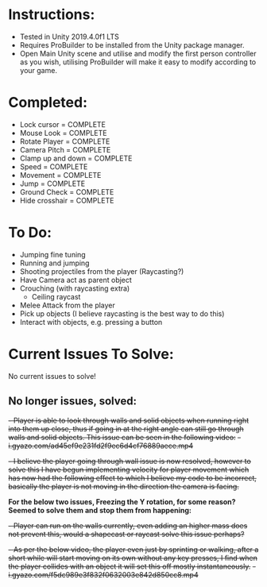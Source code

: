 # Instructions:

- Tested in Unity 2019.4.0f1 LTS
- Requires ProBuilder to be installed from the Unity package manager.
- Open Main Unity scene and utilise and modify the first person controller as you wish, utilising ProBuilder will make it easy to modify according to your game.


# Completed:

- Lock cursor = COMPLETE
- Mouse Look = COMPLETE
- Rotate Player = COMPLETE
- Camera Pitch = COMPLETE
- Clamp up and down = COMPLETE
- Speed = COMPLETE
- Movement = COMPLETE
- Jump = COMPLETE
- Ground Check = COMPLETE
- Hide crosshair = COMPLETE


# To Do:
- Jumping fine tuning
- Running and jumping
- Shooting projectiles from the player (Raycasting?)
- Have Camera act as parent object
- Crouching (with raycasting extra)
	- Ceiling raycast
- Melee Attack from the player
- Pick up objects (I believe raycasting is the best way to do this)
- Interact with objects, e.g. pressing a button


# Current Issues To Solve:

No current issues to solve!


## No longer issues, solved:

~~- Player is able to look through walls and solid objects when running right into them up close, thus if going in at the right angle can still go through walls and solid objects. This issue can be seen in the following video:~~
	~~- i.gyazo.com/ad45ef9e231fd2f9ec6d4cf76889aece.mp4~~

~~- I believe the player going through wall issue is now resolved, however to solve this I have begun implementing velocity for player movement which has now had the following effect to which I believe my code to be incorrect, basically the player is not moving in the direction the camera is facing.~~

**For the below two issues, Freezing the Y rotation, for some reason? Seemed to solve them and stop them from happening:**

~~- Player can run on the walls currently, even adding an higher mass does not prevent this, would a shapecast or raycast solve this issue perhaps?~~

~~- As per the below video, the player even just by sprinting or walking, after a short while will start moving on its own without any key presses, I find  when the player collides with an object it will set this off mostly instantaneously.~~
	~~- i.gyazo.com/f5dc989e3f832f0632003e842d850cc8.mp4~~